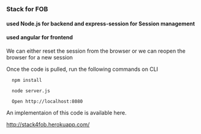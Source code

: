 ### Stack for FOB

#### used Node.js for backend and express-session for Session management

#### used angular for frontend

  We can either reset the session from the browser or we can reopen the browser for a new session


  Once the code is pulled, run the following commands on CLI

      npm install

      node server.js

      Open http://localhost:8080
      
      
  An implementaion of this code is available here.
  
  http://stack4fob.herokuapp.com/
